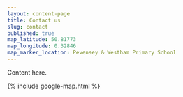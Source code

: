 ```yaml
---
layout: content-page
title: Contact us
slug: contact
published: true
map_latitude: 50.81773
map_longitude: 0.32846
map_marker_location: Pevensey & Westham Primary School
---
```


Content here.

{% include google-map.html %}
